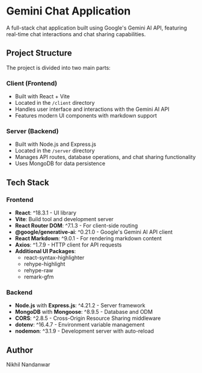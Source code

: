 # Gemini Chat Application

A full-stack chat application built using Google's Gemini AI API, featuring real-time chat interactions and chat sharing capabilities.

## Project Structure

The project is divided into two main parts:

### Client (Frontend)
- Built with React + Vite
- Located in the `/client` directory
- Handles user interface and interactions with the Gemini AI API
- Features modern UI components with markdown support

### Server (Backend)
- Built with Node.js and Express.js
- Located in the `/server` directory
- Manages API routes, database operations, and chat sharing functionality
- Uses MongoDB for data persistence

## Tech Stack

### Frontend
- **React**: ^18.3.1 - UI library
- **Vite**: Build tool and development server
- **React Router DOM**: ^7.1.3 - For client-side routing
- **@google/generative-ai**: ^0.21.0 - Google's Gemini AI API client
- **React Markdown**: ^9.0.1 - For rendering markdown content
- **Axios**: ^1.7.9 - HTTP client for API requests
- **Additional UI Packages**:
  - react-syntax-highlighter
  - rehype-highlight
  - rehype-raw
  - remark-gfm

### Backend
- **Node.js** with **Express.js**: ^4.21.2 - Server framework
- **MongoDB** with **Mongoose**: ^8.9.5 - Database and ODM
- **CORS**: ^2.8.5 - Cross-Origin Resource Sharing middleware
- **dotenv**: ^16.4.7 - Environment variable management
- **nodemon**: ^3.1.9 - Development server with auto-reload


## Author
Nikhil Nandanwar
